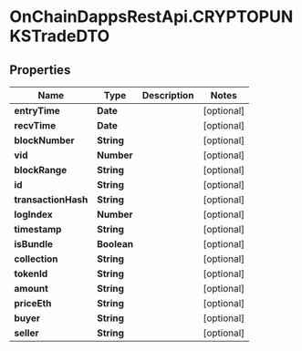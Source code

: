 # OnChainDappsRestApi.CRYPTOPUNKSTradeDTO

## Properties

Name | Type | Description | Notes
------------ | ------------- | ------------- | -------------
**entryTime** | **Date** |  | [optional] 
**recvTime** | **Date** |  | [optional] 
**blockNumber** | **String** |  | [optional] 
**vid** | **Number** |  | [optional] 
**blockRange** | **String** |  | [optional] 
**id** | **String** |  | [optional] 
**transactionHash** | **String** |  | [optional] 
**logIndex** | **Number** |  | [optional] 
**timestamp** | **String** |  | [optional] 
**isBundle** | **Boolean** |  | [optional] 
**collection** | **String** |  | [optional] 
**tokenId** | **String** |  | [optional] 
**amount** | **String** |  | [optional] 
**priceEth** | **String** |  | [optional] 
**buyer** | **String** |  | [optional] 
**seller** | **String** |  | [optional] 



